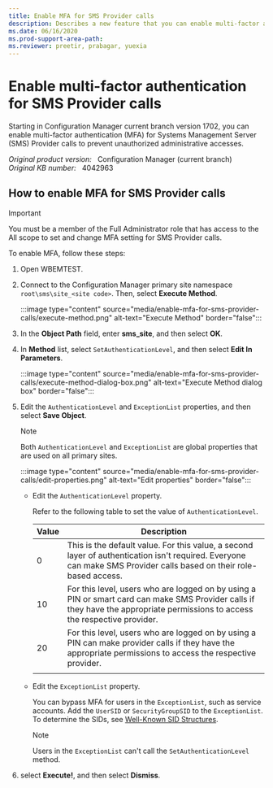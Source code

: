 ```yaml
---
title: Enable MFA for SMS Provider calls
description: Describes a new feature that you can enable multi-factor authentication for SMS Provider calls to protect administrative actions.
ms.date: 06/16/2020
ms.prod-support-area-path: 
ms.reviewer: preetir, prabagar, yuexia
---
```

# Enable multi-factor authentication for SMS Provider calls

Starting in Configuration Manager current branch version 1702, you can enable multi-factor authentication (MFA) for Systems Management Server (SMS) Provider calls to prevent unauthorized administrative accesses.

_Original product version:_ &nbsp; Configuration Manager (current branch)  
_Original KB number:_ &nbsp; 4042963

## How to enable MFA for SMS Provider calls

> [!IMPORTANT]
> You must be a member of the Full Administrator role that has access to the All scope to set and change MFA setting for SMS Provider calls.

To enable MFA, follow these steps:

1. Open WBEMTEST.

1. Connect to the Configuration Manager primary site namespace `root\sms\site_<site code>`. Then, select **Execute Method**.

    :::image type="content" source="media/enable-mfa-for-sms-provider-calls/execute-method.png" alt-text="Execute Method" border="false":::

1. In the **Object Path** field, enter **sms_site**, and then select **OK**.

1. In **Method** list, select `SetAuthenticationLevel`, and then select **Edit In Parameters**.

    :::image type="content" source="media/enable-mfa-for-sms-provider-calls/execute-method-dialog-box.png" alt-text="Execute Method dialog box" border="false":::

1. Edit the `AuthenticationLevel` and `ExceptionList` properties, and then select **Save Object**.

    > [!NOTE]
    > Both `AuthenticationLevel` and `ExceptionList` are global properties that are used on all primary sites.

    :::image type="content" source="media/enable-mfa-for-sms-provider-calls/edit-properties.png" alt-text="Edit properties" border="false":::

   - Edit the `AuthenticationLevel` property.

     Refer to the following table to set the value of `AuthenticationLevel`.

     |Value|Description|
     |---|---|
     |0|This is the default value. For this value, a second layer of authentication isn't required. Everyone can make SMS Provider calls based on their role-based access.|
     |10|For this level, users who are logged on by using a PIN or smart card can make SMS Provider calls if they have the appropriate permissions to access the respective provider.|
     |20|For this level, users who are logged on by using a PIN can make provider calls if they have the appropriate permissions to access the respective provider.|
     |||

   - Edit the `ExceptionList` property.

     You can bypass MFA for users in the `ExceptionList`, such as service accounts. Add the `UserSID` or `SecurityGroupSID` to the `ExceptionList`. To determine the SIDs, see [Well-Known SID Structures](/openspecs/windows_protocols/ms-dtyp/81d92bba-d22b-4a8c-908a-554ab29148ab).

     > [!NOTE]
     > Users in the `ExceptionList` can't call the `SetAuthenticationLevel` method.

1. select **Execute!**, and then select **Dismiss**.
